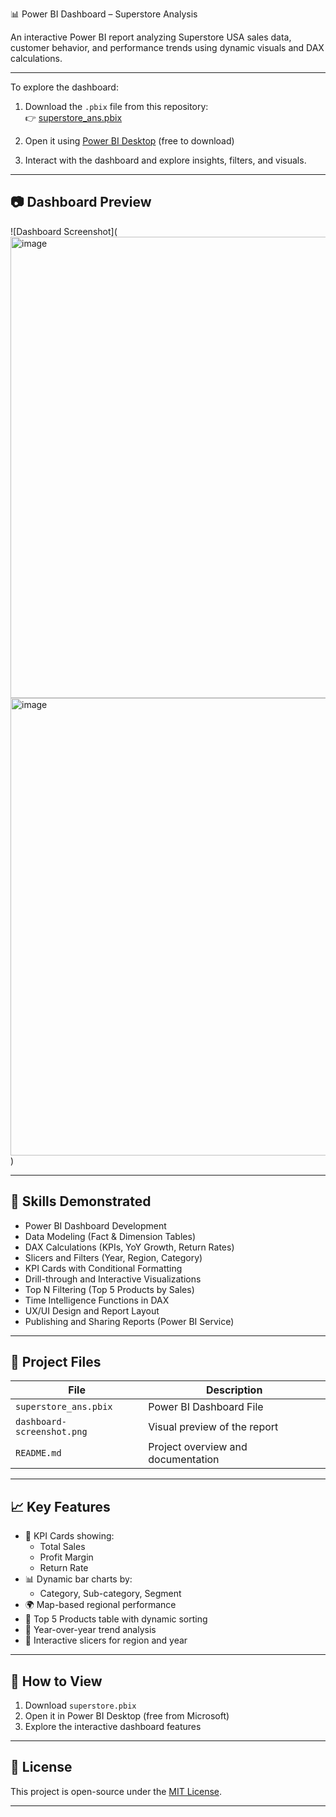 📊 Power BI Dashboard – Superstore Analysis

An interactive Power BI report analyzing Superstore USA sales data, customer behavior, and performance trends using dynamic visuals and DAX calculations.

---

To explore the dashboard:

1. Download the `.pbix` file from this repository:  
   👉 [superstore_ans.pbix](./superstore.pbix)

2. Open it using [Power BI Desktop](https://powerbi.microsoft.com/en-us/desktop/) (free to download)

3. Interact with the dashboard and explore insights, filters, and visuals.

---

## 📷 Dashboard Preview

![Dashboard Screenshot](
<img width="1311" height="738" alt="image" src="https://github.com/user-attachments/assets/1c58fb75-33f1-438b-b037-79791a7b96c7" />
<img width="1307" height="732" alt="image" src="https://github.com/user-attachments/assets/0d71de1b-b659-4a0b-8c09-066ca9ce1ac5" />)

---

## 🧠 Skills Demonstrated

- Power BI Dashboard Development
- Data Modeling (Fact & Dimension Tables)
- DAX Calculations (KPIs, YoY Growth, Return Rates)
- Slicers and Filters (Year, Region, Category)
- KPI Cards with Conditional Formatting
- Drill-through and Interactive Visualizations
- Top N Filtering (Top 5 Products by Sales)
- Time Intelligence Functions in DAX
- UX/UI Design and Report Layout
- Publishing and Sharing Reports (Power BI Service)

---

## 📁 Project Files

| File | Description |
|------|-------------|
| `superstore_ans.pbix` | Power BI Dashboard File |
| `dashboard-screenshot.png` | Visual preview of the report |
| `README.md` | Project overview and documentation |

---

## 📈 Key Features

- 📌 KPI Cards showing:
  - Total Sales
  - Profit Margin
  - Return Rate
- 📊 Dynamic bar charts by:
  - Category, Sub-category, Segment
- 🌍 Map-based regional performance
- 🛒 Top 5 Products table with dynamic sorting
- 📆 Year-over-year trend analysis
- 📂 Interactive slicers for region and year
  
---

## 🚀 How to View

1. Download `superstore.pbix`
2. Open it in Power BI Desktop (free from Microsoft)
3. Explore the interactive dashboard features

---

## 📄 License

This project is open-source under the [MIT License](LICENSE).


---

